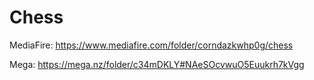 # Chess

MediaFire:
https://www.mediafire.com/folder/corndazkwhp0g/chess

Mega:
https://mega.nz/folder/c34mDKLY#NAeSOcvwuO5Euukrh7kVgg


